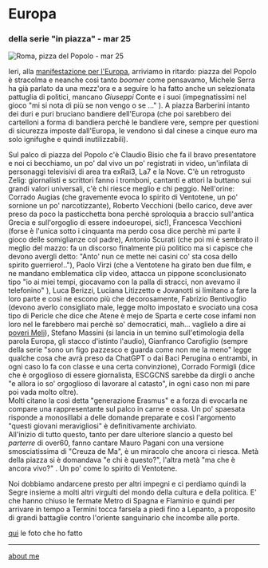 # Europa  
### della serie "in piazza" - mar 25  
 
![](https://i.postimg.cc/cL32jdSw/Immagine-2025-03-16-093051.jpg "Roma, pizza del Popolo - mar 25")    

Ieri, alla [manifestazione per l'Europa](https://www.rainews.it/video/2025/03/serra-in-un-mondo-in-frantumi-una-piazza-che-unisce-persone-e-idee-e-uno-scandalo-3ab8501e-b2ea-4833-a7a4-0f1a0c129a1d.html), arriviamo in ritardo: piazza del Popolo è stracolma e neanche così tanto *boomer* come pensavamo, Michele Serra ha già parlato da una mezz'ora e a seguire lo ha fatto anche un selezionata pattuglia di politici, mancano *Giuseppi* Conte e i suoi (impegnatissimi nel gioco "mi si nota di più se non vengo o se ..." ).  A piazza Barberini intanto dei duri e puri bruciano bandiere dell'Europa (che poi sarebbero dei cartelloni a forma di bandiera perchè le bandiere vere, sempre per questioni di sicurezza imposte dall'Europa, le vendono sì dal cinese a cinque euro ma solo ignifughe e quindi inutilizzabili).  

Sul palco di piazza del Popolo c'è Claudio Bisio che fa il bravo presentatore e noi ci becchiamo, un po' dal vivo un po' registrati in video, un'infilata di personaggi televisivi di area tra exRai3, La7 e la Nove. C'è un retrogusto Zelig: giornalisti e scrittori fanno i tromboni, cantanti e attori la buttano sui grandi valori universali, c'è chi riesce meglio e chi peggio. Nell'orine: Corrado Augias (che gravemente evoca lo spirito di Ventotene, un po' sornione un po' narcotizzante), Roberto Vecchioni (bello carico, deve aver preso da poco la pasticchetta bona perchè sproloquia a braccio sull'antica Grecia e sull'orgoglio di essere indoeuropei, sic!), Francesca Vecchioni (forse è l'unica sotto i cinquanta ma perdo cosa dice perchè mi parte il gioco delle somiglianze col padre), Antonio Scurati (che poi mi è sembrato il meglio del mazzo: fa un discorso finalmente più politico ma si capisce che devono avergli detto: "Anto'  nun ce mette nei casini co' sta cosa dello spirito guerriero!.."), Paolo Virzi (che a Ventotene ha girato ben due film, e ne mandano emblematica clip video, attacca un pippone sconclusionato tipo "io ai miei tempi, giocavamo con la palla di stracci, non avevamo il telefonino" ), Luca Berizzi, Luciana Litizzetto e Jovanotti si limitano a fare la loro parte e così ne escono più che decorosamente, Fabrizio Bentivoglio (devono averlo consigliato male, legge molto impostato e svociato una cosa tipo di Pericle che dice che Atene è mejo de Sparta e certe cose infami non loro nel le farebbero mai perchè so' democratici, mah... vaglielo a dire ai [poveri Meli](https://www.treccani.it/magazine/chiasmo/lettere_e_arti/Dialogo/SSC_Mandolfo_Tucidide_Meli_Ateniesi.html)), Stefano Massini (si lancia in un temino sull'etimologia della parola Europa, gli stacco d'istinto l'audio), Gianfranco Carofiglio (sempre della serie "sono un figo pazzesco e guarda come non me la meno" legge qualche cosa che avrà preso da ChatGPT o dai Baci Perugina o entrambi, in ogni caso lo fa con classe e una certa convinzione), Corrado Formigli (dice che è orgoglioso di essere giornalista, ESCGCNS sarebbe da dirgli o anche "e allora io so' orgoglioso di lavorare al catasto", in ogni caso non mi pare poi vada molto oltre).  
Molti citano la così detta "generazione Erasmus" e a forza di evocarla ne compare una rappresentante sul palco in carne e ossa. Un po' spaesata risponde a monosillabi a delle domande preparate e così l'argomento "questi giovani meravigliosi" è definitivamente archiviato.    
All'inizio di tutto questo, tanto per dare ulteriore slancio a questo bel *parterre* di over60, fanno cantare Mauro Pagani con una versione smosciatissima di "Creuza de Ma", è un miracolo che ancora ci riesca. Metà della piazza si è domandava "e chi è questo?", l'altra metà "ma che è ancora vivo?" . Un po' come lo spirito di Ventotene.  

Noi dobbiamo andarcene presto per altri impegni e ci perdiamo quindi la Segre insieme a molti altri virgulti del mondo della cultura e della politica. E' che hanno chiuso le fermate Metro di Spagna e Flaminio e quindi per arrivare in tempo a Termini tocca farsela a piedi fino a Lepanto, a proposito di grandi battaglie contro l'oriente sanguinario che incombe alle porte.    

[qui](https://www.flickr.com/gp/cacioman/0KNt826gxz) le foto che ho fatto  

---  
[about me](https://about.me/cacioman)  
